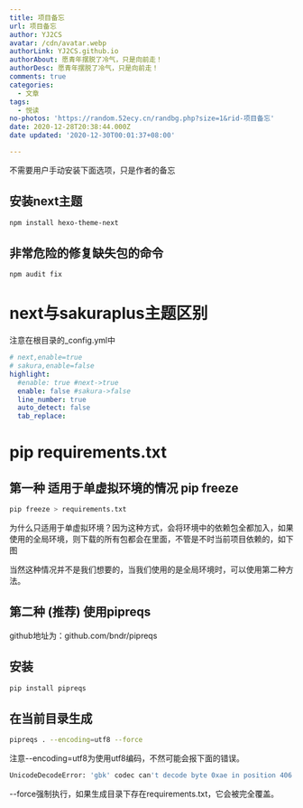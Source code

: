 ```yaml
---
title: 项目备忘
url: 项目备忘
author: YJ2CS
avatar: /cdn/avatar.webp
authorLink: YJ2CS.github.io
authorAbout: 愿青年摆脱了冷气，只是向前走！
authorDesc: 愿青年摆脱了冷气，只是向前走！
comments: true
categories:
  - 文章
tags:
  - 悦读
no-photos: 'https://random.52ecy.cn/randbg.php?size=1&rid-项目备忘'
date: 2020-12-28T20:38:44.000Z
date updated: '2020-12-30T00:01:37+08:00'

---
```


不需要用户手动安装下面选项，只是作者的备忘

## 安装next主题

```bash
npm install hexo-theme-next
```

## 非常危险的修复缺失包的命令

```bash
npm audit fix
```

# next与sakuraplus主题区别

注意在根目录的_config.yml中

```yaml
# next,enable=true
# sakura,enable=false
highlight:
  #enable: true #next->true
  enable: false #sakura->false
  line_number: true
  auto_detect: false
  tab_replace:
```

# pip requirements.txt

## 第一种 适用于单虚拟环境的情况 pip freeze

```bash
pip freeze > requirements.txt
```

为什么只适用于单虚拟环境？因为这种方式，会将环境中的依赖包全都加入，如果使用的全局环境，则下载的所有包都会在里面，不管是不时当前项目依赖的，如下图

当然这种情况并不是我们想要的，当我们使用的是全局环境时，可以使用第二种方法。

## 第二种 (推荐) 使用pipreqs

github地址为：github.com/bndr/pipreqs

## 安装

```bash
pip install pipreqs
```

## 在当前目录生成

```bash
pipreqs . --encoding=utf8 --force
```

注意--encoding=utf8为使用utf8编码，不然可能会报下面的错误。

```bash
UnicodeDecodeError: 'gbk' codec can't decode byte 0xae in position 406: illegal multibyte sequence
```

--force强制执行，如果生成目录下存在requirements.txt，它会被完全覆盖。
